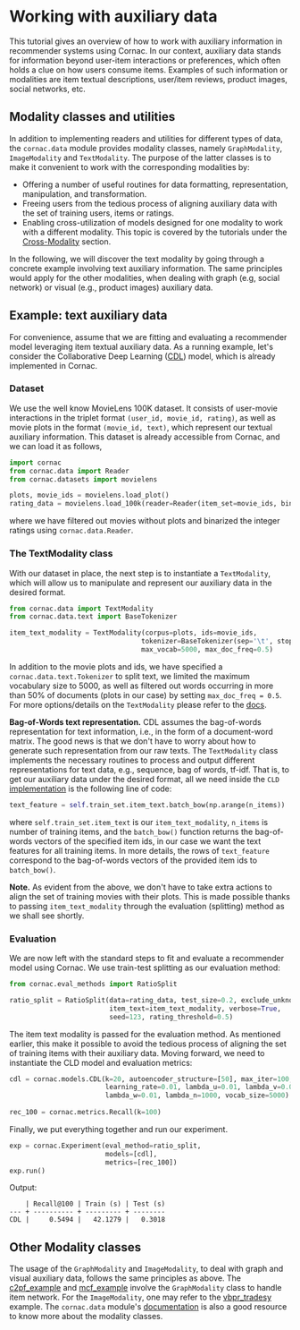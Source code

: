# Working with auxiliary data

This tutorial gives an overview of how to work with auxiliary information in recommender systems using Cornac. In our context, auxiliary data stands for information beyond user-item interactions or preferences, which often holds a clue on how users consume items. Examples of such information or modalities are item textual descriptions, user/item reviews, product images, social networks, etc.

## Modality classes and utilities

In addition to implementing readers and utilities for different types of data, the `cornac.data` module provides modality classes, namely `GraphModality`, `ImageModality` and `TextModality`. The purpose of the latter classes is to make it convenient to work with the corresponding modalities by:

- Offering a number of useful routines for data formatting, representation, manipulation, and transformation.
- Freeing users from the tedious process of aligning auxiliary data with the set of training users, items or ratings.
- Enabling cross-utilization of models designed for one modality to work with a different modality. This topic is covered by the tutorials under the [Cross-Modality](./README.md#Cross-Modality) section.    

In the following, we will discover the text modality by going through a concrete example involving text auxiliary information. The same principles would apply for the other modalities, when dealing with graph (e.g, social network) or visual (e.g., product images) auxiliary data.

## Example: text auxiliary data

For convenience, assume that we are fitting and evaluating a recommender model leveraging item textual auxiliary data.  As a running example, let's consider the Collaborative Deep Learning ([CDL](../cornac/models/cdl)) model, which is already implemented in Cornac.
 
 
### Dataset
We use the well know MovieLens 100K dataset. It consists of user-movie interactions in the triplet format `(user_id, movie_id, rating)`, as well as movie plots in the format `(movie_id, text)`, which represent our textual auxiliary information. This dataset is already accessible from Cornac, and we can load it as follows,
```Python
import cornac
from cornac.data import Reader
from cornac.datasets import movielens

plots, movie_ids = movielens.load_plot()
rating_data = movielens.load_100k(reader=Reader(item_set=movie_ids, bin_threshold=3))
```
where we have filtered out movies without plots and binarized the integer ratings using `cornac.data.Reader`.

### The TextModality class

With our dataset in place, the next step is to instantiate a `TextModality`, which will allow us to manipulate and represent our auxiliary data in the desired format.  
 ```Python
from cornac.data import TextModality
from cornac.data.text import BaseTokenizer

item_text_modality = TextModality(corpus=plots, ids=movie_ids, 
                                  tokenizer=BaseTokenizer(sep='\t', stop_words='english'),
                                  max_vocab=5000, max_doc_freq=0.5)
```
In addition to the movie plots and ids, we have specified a `cornac.data.text.Tokenizer` to split text, we limited the maximum vocabulary size to 5000, as well as filtered out words occurring in more than 50% of documents (plots in our case) by setting `max_doc_freq = 0.5`. For more options/details on the `TextModality` please refer to the [docs](https://cornac.readthedocs.io/en/latest/data.html#module-cornac.data.text). 
 
 
**Bag-of-Words text representation.** CDL assumes the bag-of-words representation for text information, i.e., in the form of a document-word matrix. The good news is that we don't have to worry about how to generate such representation from our raw texts. The `TextModality` class implements the necessary routines to process and output different representations for text data, e.g., sequence, bag of words, tf-idf. That is, to get our auxiliary data under the desired format, all we need inside the `CLD` [implementation](../cornac/models/cdl/recom_cld.py) is the following line of code:
```Python
text_feature = self.train_set.item_text.batch_bow(np.arange(n_items))
``` 
where `self.train_set.item_text` is our `item_text_modality`, `n_items` is number of training items, and the `batch_bow()` function returns the bag-of-words vectors of the specified item ids, in our case we want the text features for all training items. In more details, the rows of `text_feature` correspond to the bag-of-words vectors of the provided item ids to `batch_bow()`.

**Note.** As evident from the above, we don't have to take extra actions to align the set of training movies with their plots. This is made possible thanks to passing `item_text_modality` through the evaluation (splitting) method as we shall see shortly. 

### Evaluation

We are now left with the standard steps to fit and evaluate a recommender model using Cornac. We use train-test splitting as our evaluation method:
```Python
from cornac.eval_methods import RatioSplit

ratio_split = RatioSplit(data=rating_data, test_size=0.2, exclude_unknowns=True,
                         item_text=item_text_modality, verbose=True,
                         seed=123, rating_threshold=0.5)
``` 
The item text modality is passed for the evaluation method. As mentioned earlier, this make it possible to avoid the tedious process of aligning the set of training items with their auxiliary data. Moving forward, we need to instantiate the CLD model and evaluation metrics:
```Python
cdl = cornac.models.CDL(k=20, autoencoder_structure=[50], max_iter=100,
                        learning_rate=0.01, lambda_u=0.01, lambda_v=0.01,
                        lambda_w=0.01, lambda_n=1000, vocab_size=5000)
                        
rec_100 = cornac.metrics.Recall(k=100)
``` 
Finally, we put everything together and run our experiment.
```Python
exp = cornac.Experiment(eval_method=ratio_split,
                        models=[cdl],
                        metrics=[rec_100])
exp.run()
```
Output:
```
    | Recall@100 | Train (s) | Test (s)
--- + ---------- + --------- + --------
CDL |     0.5494 |   42.1279 |   0.3018
```

## Other Modality classes

The usage of the `GraphModality` and `ImageModality`, to deal with graph and visual auxiliary data, follows the same principles as above. The [c2pf_example](../examples/c2pf_example.py) and [mcf_example](../examples/mcf_office.py) involve the `GraphModality` class to handle item network. For the `ImageModality`, one may refer to the [vbpr_tradesy](../examples/vbpr_tradesy.py) example. The `cornac.data` module's [documentation](https://cornac.readthedocs.io/en/latest/data.html) is also a good resource to know more about the modality classes. 